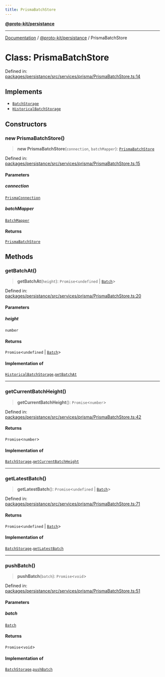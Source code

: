 ```yaml
---
title: PrismaBatchStore
---
```


[**@proto-kit/persistance**](../README.md)

***

[Documentation](../../../README.md) / [@proto-kit/persistance](../README.md) / PrismaBatchStore

# Class: PrismaBatchStore

Defined in: [packages/persistance/src/services/prisma/PrismaBatchStore.ts:14](https://github.com/proto-kit/framework/blob/4d6b3b6da51b3edee0fbf25ce72c1f59ec61e891/packages/persistance/src/services/prisma/PrismaBatchStore.ts#L14)

## Implements

- [`BatchStorage`](../../sequencer/interfaces/BatchStorage.md)
- [`HistoricalBatchStorage`](../../sequencer/interfaces/HistoricalBatchStorage.md)

## Constructors

### new PrismaBatchStore()

> **new PrismaBatchStore**(`connection`, `batchMapper`): [`PrismaBatchStore`](PrismaBatchStore.md)

Defined in: [packages/persistance/src/services/prisma/PrismaBatchStore.ts:15](https://github.com/proto-kit/framework/blob/4d6b3b6da51b3edee0fbf25ce72c1f59ec61e891/packages/persistance/src/services/prisma/PrismaBatchStore.ts#L15)

#### Parameters

##### connection

[`PrismaConnection`](../interfaces/PrismaConnection.md)

##### batchMapper

[`BatchMapper`](BatchMapper.md)

#### Returns

[`PrismaBatchStore`](PrismaBatchStore.md)

## Methods

### getBatchAt()

> **getBatchAt**(`height`): `Promise`\<`undefined` \| [`Batch`](../../sequencer/interfaces/Batch.md)\>

Defined in: [packages/persistance/src/services/prisma/PrismaBatchStore.ts:20](https://github.com/proto-kit/framework/blob/4d6b3b6da51b3edee0fbf25ce72c1f59ec61e891/packages/persistance/src/services/prisma/PrismaBatchStore.ts#L20)

#### Parameters

##### height

`number`

#### Returns

`Promise`\<`undefined` \| [`Batch`](../../sequencer/interfaces/Batch.md)\>

#### Implementation of

[`HistoricalBatchStorage`](../../sequencer/interfaces/HistoricalBatchStorage.md).[`getBatchAt`](../../sequencer/interfaces/HistoricalBatchStorage.md#getbatchat)

***

### getCurrentBatchHeight()

> **getCurrentBatchHeight**(): `Promise`\<`number`\>

Defined in: [packages/persistance/src/services/prisma/PrismaBatchStore.ts:42](https://github.com/proto-kit/framework/blob/4d6b3b6da51b3edee0fbf25ce72c1f59ec61e891/packages/persistance/src/services/prisma/PrismaBatchStore.ts#L42)

#### Returns

`Promise`\<`number`\>

#### Implementation of

[`BatchStorage`](../../sequencer/interfaces/BatchStorage.md).[`getCurrentBatchHeight`](../../sequencer/interfaces/BatchStorage.md#getcurrentbatchheight)

***

### getLatestBatch()

> **getLatestBatch**(): `Promise`\<`undefined` \| [`Batch`](../../sequencer/interfaces/Batch.md)\>

Defined in: [packages/persistance/src/services/prisma/PrismaBatchStore.ts:71](https://github.com/proto-kit/framework/blob/4d6b3b6da51b3edee0fbf25ce72c1f59ec61e891/packages/persistance/src/services/prisma/PrismaBatchStore.ts#L71)

#### Returns

`Promise`\<`undefined` \| [`Batch`](../../sequencer/interfaces/Batch.md)\>

#### Implementation of

[`BatchStorage`](../../sequencer/interfaces/BatchStorage.md).[`getLatestBatch`](../../sequencer/interfaces/BatchStorage.md#getlatestbatch)

***

### pushBatch()

> **pushBatch**(`batch`): `Promise`\<`void`\>

Defined in: [packages/persistance/src/services/prisma/PrismaBatchStore.ts:51](https://github.com/proto-kit/framework/blob/4d6b3b6da51b3edee0fbf25ce72c1f59ec61e891/packages/persistance/src/services/prisma/PrismaBatchStore.ts#L51)

#### Parameters

##### batch

[`Batch`](../../sequencer/interfaces/Batch.md)

#### Returns

`Promise`\<`void`\>

#### Implementation of

[`BatchStorage`](../../sequencer/interfaces/BatchStorage.md).[`pushBatch`](../../sequencer/interfaces/BatchStorage.md#pushbatch)
